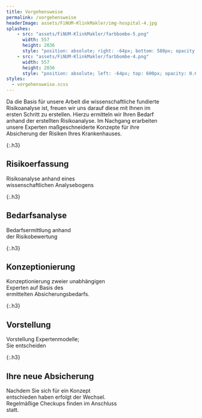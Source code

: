 ```yaml
---
title: Vorgehensweise
permalink: /vorgehensweise
headerImage: assets/FiNUM-KlinkMakler/img-hospital-4.jpg
splashes:
    - src: "assets/FiNUM-KlinkMakler/farbbombe-5.png"
      width: 557
      height: 2036
      style: "position: absolute; right: -64px; bottom: 580px; opacity: 0.6;"
    - src: "assets/FiNUM-KlinkMakler/farbbombe-4.png"
      width: 557
      height: 2036
      style: "position: absolute; left: -64px; top: 600px; opacity: 0.6;"
styles:
  - vorgehensweise.scss
---
```


Da die Basis für unsere Arbeit die wissenschaftliche fundierte <br>
Risikoanalyse ist, freuen wir uns darauf diese mit Ihnen im <br>
ersten Schritt zu erstellen. Hierzu ermitteln wir Ihren Bedarf <br>
anhand der erstellten Risikoanalyse. Im Nachgang erarbeiten <br>
unsere Experten maßgeschneiderte Konzepte für ihre <br>
Absicherung der Risiken Ihres Krankenhauses.


{:.h3}
## Risikoerfassung

Risikoanalyse anhand eines <br>
wissenschaftlichen Analysebogens

{:.h3}
## Bedarfsanalyse

Bedarfsermittlung anhand <br>
der Risikobewertung

{:.h3}
## Konzeptionierung

Konzeptionierung zweier unabhängigen <br>
Experten auf Basis des <br>
ermittelten Absicherungsbedarfs.

{:.h3}
## Vorstellung

Vorstellung Expertenmodelle; <br>
Sie entscheiden

{:.h3}
## Ihre neue Absicherung

Nachdem Sie sich für ein Konzept <br>
entschieden haben erfolgt der Wechsel. <br>
Regelmäßige Checkups finden im Anschluss <br>
statt.
